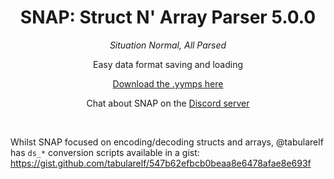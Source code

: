 <h1 align="center">SNAP: Struct N' Array Parser 5.0.0</h1>

<p align="center"><i>Situation Normal, All Parsed</i></p>

<p align="center">Easy data format saving and loading</p>

<p align="center"><a href="https://github.com/JujuAdams/SNAP/releases/">Download the .yymps here</a></p>

<p align="center">Chat about SNAP on the <a href="https://discord.gg/8krYCqr">Discord server</a></p>

&nbsp;

Whilst SNAP focused on encoding/decoding structs and arrays, @tabularelf has `ds_*` conversion scripts available in a gist: https://gist.github.com/tabularelf/547b62efbcb0beaa8e6478afae8e693f